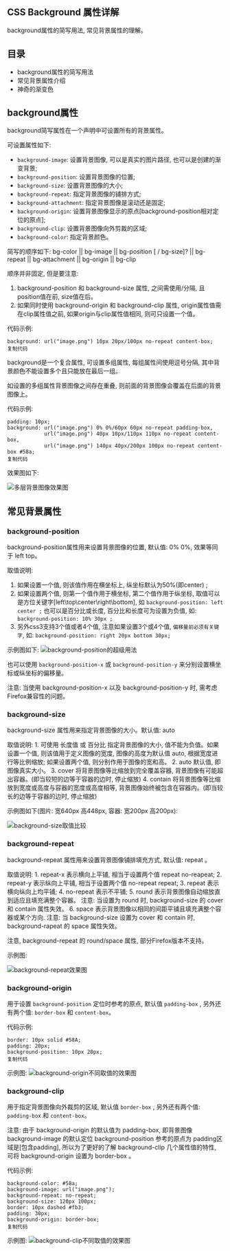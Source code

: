 ## CSS Background 属性详解

background属性的简写用法, 常见背景属性的理解。

##  目录

- background属性的简写用法
- 常见背景属性介绍
- 神奇的渐变色

##  background属性

background简写属性在一个声明中可设置所有的背景属性。

可设置属性如下: 

-  `background-image`: 设置背景图像, 可以是真实的图片路径, 也可以是创建的渐变背景;
-  `background-position`: 设置背景图像的位置;
-  `background-size`: 设置背景图像的大小;
-  `background-repeat`: 指定背景图像的铺排方式;
-  `background-attachment`: 指定背景图像是滚动还是固定;
-  `background-origin`: 设置背景图像显示的原点[background-position相对定位的原点];
-  `background-clip`: 设置背景图像向外剪裁的区域;
-  `background-color`: 指定背景颜色。

简写的顺序如下: bg-color || bg-image || bg-position [ / bg-size]? || bg-repeat || bg-attachment || bg-origin || bg-clip

顺序并非固定, 但是要注意: 

1. background-position 和 background-size 属性, 之间需使用/分隔, 且position值在前, size值在后。
2. 如果同时使用 background-origin 和 background-clip 属性, origin属性值需在clip属性值之前, 如果origin与clip属性值相同, 则可只设置一个值。

代码示例:

```
background: url("image.png") 10px 20px/100px no-repeat content-box;
复制代码
```

background是一个复合属性, 可设置多组属性, 每组属性间使用逗号分隔, 其中背景颜色不能设置多个且只能放在最后一组。

如设置的多组属性背景图像之间存在重叠, 则前面的背景图像会覆盖在后面的背景图像上。

代码示例:

```
padding: 10px;
background: url("image.png") 0% 0%/60px 60px no-repeat padding-box,
            url("image.png") 40px 10px/110px 110px no-repeat content-box,
            url("image.png") 140px 40px/200px 100px no-repeat content-box #58a;
复制代码
```

效果图如下:

![多层背景图像效果图](https://camo.githubusercontent.com/67d9adf8311881e921e2dbe40e4fbfeea05f9193/687474703a2f2f696d672e6d756b6577616e672e636f6d2f3538393938316361303030313331316630353037303231312e706e67)

##  常见背景属性

### background-position

background-position属性用来设置背景图像的位置, 默认值: 0% 0%, 效果等同于 left top。

取值说明:

1. 如果设置一个值, 则该值作用在横坐标上, 纵坐标默认为50%(即center) ;
2. 如果设置两个值, 则第一个值作用于横坐标, 第二个值作用于纵坐标, 取值可以是方位关键字[left\top\center\right\bottom], 如 `background-position: left center ;` 也可以是百分比或长度, 百分比和长度可为设置为负值, 如: `background-position: 10% 30px ;` 
3. 另外css3支持3个值或者4个值, 注意如果设置3个或4个值, `偏移量前必须有关键字`, 如: `background-position: right 20px bottom 30px;` 

示例图如下: ![background-position的超级用法](https://camo.githubusercontent.com/9f286bde1cc4278af2e7da303c7ba20eed143758/687474703a2f2f696d672e6d756b6577616e672e636f6d2f3538393938326364303030313831636130353333303235352e706e67)

也可以使用 `background-position-x` 或 `background-position-y` 来分别设置横坐标或纵坐标的偏移量。

注意: 当使用 background-position-x 以及 background-position-y 时, 需考虑Firefox兼容性的问题。

### background-size

background-size 属性用来指定背景图像的大小。默认值: auto

取值说明: 1. 可使用 长度值 或 百分比 指定背景图像的大小, 值不能为负值。如果设置一个值, 则该值用于定义图像的宽度, 图像的高度为默认值 auto, 根据宽度进行等比例缩放; 如果设置两个值, 则分别作用于图像的宽和高。 2. auto 默认值, 即图像真实大小。 3. cover 将背景图像等比缩放到完全覆盖容器, 背景图像有可能超出容器。(即当较短的边等于容器的边时, 停止缩放) 4. contain 将背景图像等比缩放到宽度或高度与容器的宽度或高度相等,                                            背景图像始终被包含在容器内。(即当较长的边等于容器的边时, 停止缩放)

示例图如下(图片: 宽640px 高448px, 容器: 宽200px 高200px):

![background-size取值比较](https://camo.githubusercontent.com/cdb46ed1f8ccc7304396626839d216b5cb6abf0b/687474703a2f2f696d672e6d756b6577616e672e636f6d2f3538393938333965303030313339393030343837303236342e706e67)

### background-repeat

background-repeat 属性用来设置背景图像铺排填充方式, 默认值: repeat 。

取值说明: 1. repeat-x 表示横向上平铺, 相当于设置两个值 repeat no-reapeat; 2. repeat-y 表示纵向上平铺, 相当于设置两个值 no-repeat repeat; 3. repeat 表示横向纵向上均平铺; 4. no-repeat 表示不平铺; 5. round 表示背景图像自动缩放直到适应且填充满整个容器。 注意: 当设置为 round 时, background-size                                            的 cover 和 contain 属性失效。 6. space 表示背景图像以相同的间距平铺且填充满整个容器或某个方向. 注意: 当 background-size 设置为 cover 和 contain 时, background-rapeat 的 space 属性失效。

注意, background-repeat 的 round/space 属性, 部分Firefox版本不支持。

示例图:

![background-repeat效果图](https://camo.githubusercontent.com/d7d6f324b51bebe30b05c55aba0d1de75b2b94ee/687474703a2f2f696d672e6d756b6577616e672e636f6d2f3538393938343033303030316661343830343935303236372e706e67)

### background-origin

用于设置 `background-position` 定位时参考的原点, 默认值 `padding-box` , 另外还有两个值: `border-box` 和 `content-box`。

代码示例:

```
border: 10px solid #58A;
padding: 20px;
background-position: 10px 20px;
复制代码
```

示例图: ![background-origin不同取值的效果图](https://camo.githubusercontent.com/5715f5453171c501719a28ecafd3d84878f59f68/687474703a2f2f696d672e6d756b6577616e672e636f6d2f3538393938343435303030313433336130373238303331382e706e67)

### background-clip

用于指定背景图像向外裁剪的区域, 默认值 `border-box` , 另外还有两个值: `padding-box` 和 `content-box`。

注意: 由于 background-origin 的默认值为 padding-box, 即背景图像 background-image 的默认定位 background-position 参考的原点为 padding区域是[包含padding], 所以为了更好的了解 background-clip 几个属性值的特性, 可将 background-origin 设置为 border-box 。

代码示例:

```
background-color: #58a;
background-image: url("image.png");
background-repeat: no-repeat;
background-size: 120px 100px;
border: 10px dashed #fb3;
padding: 30px;
background-origin: border-box;
复制代码
```

示例图: ![background-clip不同取值的效果图](https://camo.githubusercontent.com/b5088335291d181563c962bb6a4b74a35cffaf57/687474703a2f2f696d672e6d756b6577616e672e636f6d2f3538393938343931303030316530616230373136303239302e706e67)